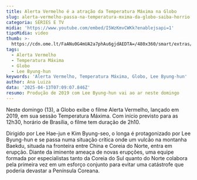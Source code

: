 ```yaml
---
title: Alerta Vermelho é a atração da Temperatura Máxima na Globo
slug: alerta-vermelho-passa-na-temperatura-mxima-da-globo-saiba-horrio
categoria: SÉRIES E TV
midia: 'https://www.youtube.com/embed/I5WzKmvCWKk?enablejsapi=1'
tipoMidia: video
thumb: >-
  https://cdn.ome.lt/FaANu0G4mUA2a7phAu6gjdAEDTA=/480x360/smart/extras/conteudos/alertavermelho2019.jpg
tags:
  - Alerta Vermelho
  - Temperatura Máxima
  - Globo
  - Lee Byung-hun
keywords: 'Alerta Vermelho, Temperatura Máxima, Globo, Lee Byung-hun'
author: Ana Luiza
data: '2025-04-13T07:09:07.846Z'
resumo: Produção de 2019 com Lee Byung-hun vai ao ar neste domingo
---
```


Neste domingo (13), a Globo exibe o filme Alerta Vermelho, lançado em 2019, em sua sessão Temperatura Máxima. Com início previsto para as 12h30, horário de Brasília, o filme tem duração de 2h10.

Dirigido por Lee Hae-jun e Kim Byung-seo, o longa é protagonizado por Lee Byung-hun e se passa numa situação crítica onde um vulcão na montanha Baekdu, situada na fronteira entre China e Coreia do Norte, entra em erupção. Diante da iminente ameaça de novas erupções, uma equipe formada por especialistas tanto da Coreia do Sul quanto do Norte colabora pela primeira vez em um esforço conjunto para evitar uma catástrofe que poderia devastar a Península Coreana.
